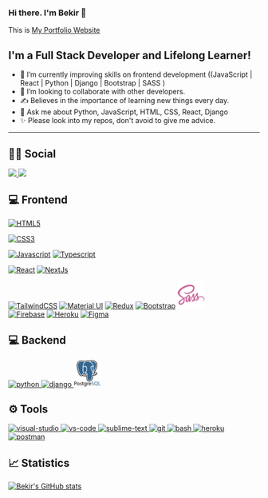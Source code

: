 ### Hi there. I'm Bekir 👋
<p>This is <a href="https://bekirugur.netlify.app/" rel="nofollow">My Portfolio Website</a></p>

## I'm a Full Stack Developer and Lifelong Learner!
<ul>
<li>🌱 I’m currently  improving skills on frontend development ((JavaScript | React | Python | Django | Bootstrap | SASS )</li>
<li>👯 I’m looking to collaborate with other developers.</li>
<li>✍ Believes in the importance of learning new things every day.</li>
<li>💬 Ask me about Python, JavaScript, HTML, CSS, React, Django </li>
<li>✨ Please look into my repos, don't avoid to give me advice.</li>
  </ul>
<hr/>

## 👨👩 Social
<a href="https://www.linkedin.com/in/bekiru%C4%9Fur/"><img src="https://camo.githubusercontent.com/a493f6833f99fb3c85788d6d9305e6b7a42b838e5ee5d138fd9a8214a7e77472/68747470733a2f2f696d672e736869656c64732e696f2f62616467652f6c696e6b6564696e2d2532333030373742352e7376673f267374796c653d666f722d7468652d6261646765266c6f676f3d6c696e6b6564696e266c6f676f436f6c6f723d7768697465"/> </a> 
<a href="mailto:bekirugur070@gmail.com"><img src="https://camo.githubusercontent.com/b010174bf1db503c35a1e9ca24ca85ccf11ba79f0db19e3ce7bab1a86e8b9616/68747470733a2f2f696d672e736869656c64732e696f2f62616467652f676d61696c2d6631663266362e7376673f267374796c653d666f722d7468652d6261646765266c6f676f3d676d61696c266c6f676f436f6c6f723d726564"> </a>

## 💻 Frontend

<p align="left" dir="auto">
<a href="https://developer.mozilla.org/en-US/docs/Glossary/HTML5" rel="nofollow"><img src="https://camo.githubusercontent.com/d458b55282fc167f5a189b35e54f966acdd5100d9331d90bea6416f2805e7f95/68747470733a2f2f63646e2e6a7364656c6976722e6e65742f67682f64657669636f6e732f64657669636f6e2f69636f6e732f68746d6c352f68746d6c352d706c61696e2e737667" width="55" height="55" alt="HTML5" data-canonical-src="https://cdn.jsdelivr.net/gh/devicons/devicon/icons/html5/html5-plain.svg" style="max-width: 100%;"></a>
  
<a href="https://www.w3.org/TR/CSS/#css" rel="nofollow"><img src="https://camo.githubusercontent.com/ad8fbf7f75f04b296b72beb893acf572b364e69ec35ea41a68a29507f5b1cd1b/68747470733a2f2f63646e2e6a7364656c6976722e6e65742f67682f64657669636f6e732f64657669636f6e2f69636f6e732f637373332f637373332d706c61696e2e737667" width="55" height="55" alt="CSS3" data-canonical-src="https://cdn.jsdelivr.net/gh/devicons/devicon/icons/css3/css3-plain.svg" style="max-width: 100%;"></a>
  
  
<a href="https://developer.mozilla.org/en-US/docs/Web/JavaScript" rel="nofollow"><img src="https://camo.githubusercontent.com/442c452cb73752bb1914ce03fce2017056d651a2099696b8594ddf5ccc74825e/68747470733a2f2f63646e2e6a7364656c6976722e6e65742f67682f64657669636f6e732f64657669636f6e2f69636f6e732f6a6176617363726970742f6a6176617363726970742d6f726967696e616c2e737667" width="55" height="55" alt="Javascript" data-canonical-src="https://cdn.jsdelivr.net/gh/devicons/devicon/icons/javascript/javascript-original.svg" style="max-width: 100%;"></a>
<a href="https://www.typescriptlang.org/" rel="nofollow"><img src="https://camo.githubusercontent.com/aa8b3e6b6fc55ea158e132e1c33ba6aa7fe49706a4e4bd64701af1cf89f514b5/68747470733a2f2f63646e2e6a7364656c6976722e6e65742f67682f64657669636f6e732f64657669636f6e2f69636f6e732f747970657363726970742f747970657363726970742d6f726967696e616c2e737667" width="55" height="55" alt="Typescript" data-canonical-src="https://cdn.jsdelivr.net/gh/devicons/devicon/icons/typescript/typescript-original.svg" style="max-width: 100%;"></a>

<a href="https://reactjs.org/" rel="nofollow"><img src="https://camo.githubusercontent.com/27d0b117da00485c56d69aef0fa310a3f8a07abecc8aa15fa38c8b78526c60ac/68747470733a2f2f63646e2e6a7364656c6976722e6e65742f67682f64657669636f6e732f64657669636f6e2f69636f6e732f72656163742f72656163742d6f726967696e616c2e737667" width="55" height="55" alt="React" data-canonical-src="https://cdn.jsdelivr.net/gh/devicons/devicon/icons/react/react-original.svg" style="max-width: 100%;"></a>
<a href="https://nextjs.org/docs" rel="nofollow"><img src="https://camo.githubusercontent.com/26a528f097ecb4f4b3987ad74cd3086870e930d85124c2a352dbde9e3cd14cb7/68747470733a2f2f63646e2e6a7364656c6976722e6e65742f67682f64657669636f6e732f64657669636f6e2f69636f6e732f6e6578746a732f6e6578746a732d6f726967696e616c2e737667" width="55" height="55" alt="NextJs" data-canonical-src="https://cdn.jsdelivr.net/gh/devicons/devicon/icons/nextjs/nextjs-original.svg" style="max-width: 100%;"></a>

<a href="https://tailwindcss.com/" rel="nofollow"><img src="https://camo.githubusercontent.com/bdedcbc949feefecc3ff98f7e655ee8151b522e2f32196c648620f5366d909d5/68747470733a2f2f63646e2e6a7364656c6976722e6e65742f67682f64657669636f6e732f64657669636f6e2f69636f6e732f7461696c77696e646373732f7461696c77696e646373732d706c61696e2e737667" width="55" height="55" alt="TailwindCSS" data-canonical-src="https://cdn.jsdelivr.net/gh/devicons/devicon/icons/tailwindcss/tailwindcss-plain.svg" style="max-width: 100%;"></a>
<a href="https://mui.com/" rel="nofollow"><img src="https://camo.githubusercontent.com/8fae16ce278f9fbb3f4c48dd32f32fa8507fed6c0004231fb2539d66bc933296/68747470733a2f2f63646e2e6a7364656c6976722e6e65742f67682f64657669636f6e732f64657669636f6e2f69636f6e732f6d6174657269616c75692f6d6174657269616c75692d6f726967696e616c2e737667" width="55" height="55" alt="Material UI" data-canonical-src="https://cdn.jsdelivr.net/gh/devicons/devicon/icons/materialui/materialui-original.svg" style="max-width: 100%;"></a>
<a href="https://redux.js.org/" rel="nofollow"><img src="https://camo.githubusercontent.com/2b6b50702c658cdfcf440cef1eb88c7e0e5a16ce0eb6ab8bc933da7697c12213/68747470733a2f2f63646e2e6a7364656c6976722e6e65742f67682f64657669636f6e732f64657669636f6e2f69636f6e732f72656475782f72656475782d6f726967696e616c2e737667" width="55" height="55" alt="Redux" data-canonical-src="https://cdn.jsdelivr.net/gh/devicons/devicon/icons/redux/redux-original.svg" style="max-width: 100%;"></a>
<a href="https://getbootstrap.com/" rel="nofollow"><img src="https://camo.githubusercontent.com/d7e3eaf17315d119bfec4fdc4c99399e5eb924542ba61a5ca21cc0a30f5e2c54/68747470733a2f2f63646e2e69636f6e2d69636f6e732e636f6d2f69636f6e73322f323431352f504e472f3531322f626f6f7473747261705f706c61696e5f776f72646d61726b5f6c6f676f5f69636f6e5f3134363632302e706e67" width="55" height="55" alt="Bootstrap" data-canonical-src="https://cdn.icon-icons.com/icons2/2415/PNG/512/bootstrap_plain_wordmark_logo_icon_146620.png" style="max-width: 100%;"></a>
<a href="https://sass-lang.com/" rel="nofollow"><img src="https://raw.githubusercontent.com/devicons/devicon/master/icons/sass/sass-original.svg" width="55" height="55" alt="Sass" data-canonical-src="https://cdn.jsdelivr.net/gh/devicons/devicon/icons/redux/redux-original.svg" style="max-width: 100%;"></a>  
<a href="https://firebase.google.com/" rel="nofollow"><img src="https://camo.githubusercontent.com/5e264dc8fcb694c4183413c371048cfb251b0e8ee84b64a0e8ee76750718ca50/68747470733a2f2f63646e2e6a7364656c6976722e6e65742f67682f64657669636f6e732f64657669636f6e2f69636f6e732f66697265626173652f66697265626173652d706c61696e2e737667" width="55" height="55" alt="Firebase" data-canonical-src="https://cdn.jsdelivr.net/gh/devicons/devicon/icons/firebase/firebase-plain.svg" style="max-width: 100%;"></a>
<a href="https://www.heroku.com/" rel="nofollow"><img src="https://camo.githubusercontent.com/d3c6550082b8555095a4d26683324126d3e00fb429a30505bb56911b8cf57369/68747470733a2f2f63646e2e6a7364656c6976722e6e65742f67682f64657669636f6e732f64657669636f6e2f69636f6e732f6865726f6b752f6865726f6b752d6f726967696e616c2e737667" width="55" height="55" alt="Heroku" data-canonical-src="https://cdn.jsdelivr.net/gh/devicons/devicon/icons/heroku/heroku-original.svg" style="max-width: 100%;"></a>
<a href="https://www.figma.com/" rel="nofollow"><img src="https://camo.githubusercontent.com/cdd289ae72f33665800bc6a63936d5afa0454214d520945780894151112a055f/68747470733a2f2f63646e2e6a7364656c6976722e6e65742f67682f64657669636f6e732f64657669636f6e2f69636f6e732f6669676d612f6669676d612d6f726967696e616c2e737667" width="55" height="55" alt="Figma" data-canonical-src="https://cdn.jsdelivr.net/gh/devicons/devicon/icons/figma/figma-original.svg" style="max-width: 100%;"></a></p>

## 💻 Backend
<a href="#"><img src="https://camo.githubusercontent.com/edbf0a154fb266da96cd1b5379eec350cff7ef072ba42ee003c713c321cb0ba8/68747470733a2f2f7777772e707974686f6e2e6f72672f7374617469632f696d672f707974686f6e2d6c6f676f2e706e67" alt="python" height="55" data-canonical-src="https://www.python.org/static/img/python-logo.png" style="max-width: 100%;">   </a>
<a href="#"><img src="https://camo.githubusercontent.com/985dacf7c531ee3cc64599c1b461aeba1ea161061a02081c8c4fc6308ee3bb8a/68747470733a2f2f7777772e646a616e676f70726f6a6563742e636f6d2f6d2f696d672f6c6f676f732f646a616e676f2d6c6f676f2d6e656761746976652e706e67" alt="django" height="55" data-canonical-src="https://www.djangoproject.com/m/img/logos/django-logo-negative.png" style="max-width: 100%;">   </a>
<a href="#"><img src="https://raw.githubusercontent.com/devicons/devicon/master/icons/postgresql/postgresql-original-wordmark.svg" alt="postgresql" height="55" style="max-width: 100%;">   </a>

## ⚙ Tools
<a href="#"> <img src="https://camo.githubusercontent.com/013a82918fe7fbb976927e6e77870628f1d7f99171f94845cb6d1c51e7f6d3d6/68747470733a2f2f696d672e69636f6e73382e636f6d2f636f6c6f722f3435322f76697375616c2d73747564696f2d323031392e706e67" alt="visual-studio" height="55" data-canonical-src="https://img.icons8.com/color/452/visual-studio-2019.png" style="max-width: 100%;"> </a>
<a href="#"> <img src="https://camo.githubusercontent.com/1979a47caf89328f070a5a2b9d682a5b55763557cf8488e4521ac328370c02c3/68747470733a2f2f7777772e706e676974656d2e636f6d2f70696d67732f6d2f38302d3830303936385f7673636f64652d76697375616c2d73747564696f2d6c6f676f2d706e672d7472616e73706172656e742d706e672e706e67" alt="vs-code" height="55" data-canonical-src="https://www.pngitem.com/pimgs/m/80-800968_vscode-visual-studio-logo-png-transparent-png.png" style="max-width: 100%;"> </a>
<a href="#"> <img src="https://camo.githubusercontent.com/196ff8bcb1b5e4a0a7c47887d3889093f5eb9e3d27c4d0c96cc0ddcd91d71cf0/68747470733a2f2f63646e2e69636f6e2d69636f6e732e636f6d2f69636f6e73322f313338312f504e472f3531322f7375626c696d65746578745f39343836362e706e67" alt="sublime-text" height="55" data-canonical-src="https://cdn.icon-icons.com/icons2/1381/PNG/512/sublimetext_94866.png" style="max-width: 100%;"> </a>
<a href="#"> <img src="https://camo.githubusercontent.com/fbfcb9e3dc648adc93bef37c718db16c52f617ad055a26de6dc3c21865c3321d/68747470733a2f2f7777772e766563746f726c6f676f2e7a6f6e652f6c6f676f732f6769742d73636d2f6769742d73636d2d69636f6e2e737667" alt="git" height="55" data-canonical-src="https://www.vectorlogo.zone/logos/git-scm/git-scm-icon.svg" style="max-width: 100%;"> </a>
<a href="#"> <img src="https://camo.githubusercontent.com/bbb327d6ba7708520eaafd13396fed64d73bf5df5c4cdd0ba03cf0843f7a9340/68747470733a2f2f7777772e766563746f726c6f676f2e7a6f6e652f6c6f676f732f676e755f626173682f676e755f626173682d69636f6e2e737667" alt="bash" height="55" data-canonical-src="https://www.vectorlogo.zone/logos/gnu_bash/gnu_bash-icon.svg" style="max-width: 100%;"> </a>
<a href="#"> <img src="https://camo.githubusercontent.com/df12cb598044a3f38efc1f45e3580558c324cf8789b79487125044eeebcc4dee/68747470733a2f2f7777772e766563746f726c6f676f2e7a6f6e652f6c6f676f732f6865726f6b752f6865726f6b752d69636f6e2e737667" alt="heroku" width="55" height="55" data-canonical-src="https://www.vectorlogo.zone/logos/heroku/heroku-icon.svg" style="max-width: 100%;"> </a>
<a href="https://postman.com" rel="nofollow"> <img src="https://camo.githubusercontent.com/93b32389bf746009ca2370de7fe06c3b5146f4c99d99df65994f9ced0ba41685/68747470733a2f2f7777772e766563746f726c6f676f2e7a6f6e652f6c6f676f732f676574706f73746d616e2f676574706f73746d616e2d69636f6e2e737667" alt="postman" width="55" height="55" data-canonical-src="https://www.vectorlogo.zone/logos/getpostman/getpostman-icon.svg" style="max-width: 100%;"> </a>

## 📈 Statistics
<!--![](https://komarev.com/ghpvc/?username=bekirugurr) -->

[![Bekir's GitHub stats](https://github-readme-stats.vercel.app/api?username=bekirugurr&theme=onedark&show_icons=true)](https://github.com/bekirugurr/github-readme-stats)


<!--
**bekirugurr/bekirugurr** is a ✨ _special_ ✨ repository because its `README.md` (this file) appears on your GitHub profile.

Here are some ideas to get you started:

- 🔭 I’m currently working on ...
- 🌱 I’m currently learning ...
- 👯 I’m looking to collaborate on ...
- 🤔 I’m looking for help with ...
- 💬 Ask me about ...
- 📫 How to reach me: ...
- 😄 Pronouns: ...
- ⚡ Fun fact: ...
-->
